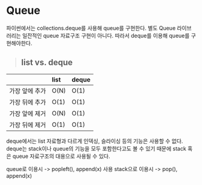 # Queue

파이썬에서는 collections.deque를 사용해 queue를 구현한다. 별도 Queue 라이브러리는 일잔적인 queue 자료구조 구현이 아니다. 따라서 deque를 이용해 queue를 구현해야한다.

> ## list vs. deque

|                | list | deque |
| :------------- | :--- | :---- |
| 가장 앞에 추가 | O(N) | O(1)  |
| 가장 뒤에 추가 | O(1) | O(1)  |
| 가장 앞에 제거 | O(N) | O(1)  |
| 가장 뒤에 제거 | O(1) | O(1)  |

deque에서는 list 자료형과 다르게 인덱싱, 슬라이싱 등의 기능은 사용할 수 없다. deque는 stack이나 queue의 기능을 모두 포함한다고도 볼 수 있기 때문에 stack 혹은 queue 자료구조의 대용으로 사용될 수 있다.

queue로 이용시 -> popleft(), append(x) 사용
stack으로 이용시 -> pop(), append(x)

